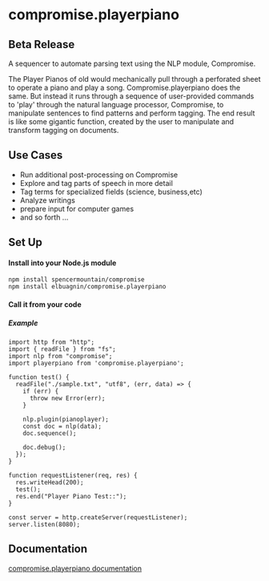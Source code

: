 # compromise.playerpiano
## Beta Release

A sequencer to automate parsing text using the NLP module, Compromise.

The Player Pianos of old would mechanically pull through a perforated sheet
to operate a piano and play a song. Compromise.playerpiano does the same. But
instead it runs through a sequence of user-provided commands to 'play' through the
natural language processor, Compromise, to manipulate sentences to find patterns
and perform tagging. The end result is like some gigantic function, created by
the user to manipulate and transform tagging on documents.

## Use Cases
* Run additional post-processing on Compromise
* Explore and tag parts of speech in more detail
* Tag terms for specialized fields (science, business,etc)
* Analyze writings
* prepare input for computer games
* and so forth ...

## Set Up
#### Install into your Node.js module
```
npm install spencermountain/compromise
npm install elbuagnin/compromise.playerpiano
```
#### Call it from your code
##### Example
```
import http from "http";
import { readFile } from "fs";
import nlp from "compromise";
import playerpiano from 'compromise.playerpiano';

function test() {
  readFile("./sample.txt", "utf8", (err, data) => {
    if (err) {
      throw new Error(err);
    }
    
    nlp.plugin(pianoplayer);
    const doc = nlp(data);
    doc.sequence();
    
    doc.debug();
  });
}

function requestListener(req, res) {
  res.writeHead(200);
  test();
  res.end("Player Piano Test::");
}

const server = http.createServer(requestListener);
server.listen(8080);

```
## Documentation
[compromise.playerpiano documentation](https://github.com/elbuagnin/compromise.playerpiano/wiki)
